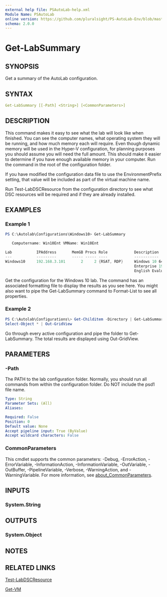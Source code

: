 ```yaml
---
external help file: PSAutoLab-help.xml
Module Name: PSAutoLab
online version: https://github.com/pluralsight/PS-AutoLab-Env/blob/master/docs/Get-LabSummary.md
schema: 2.0.0
---
```


# Get-LabSummary

## SYNOPSIS

Get a summary of the AutoLab configuration.

## SYNTAX

```yaml
Get-LabSummary [[-Path] <String>] [<CommonParameters>]
```

## DESCRIPTION

This command makes it easy to see what the lab will look like when finished. You can see the computer names, what operating system they will be running, and how much memory each will require. Even though dynamic memory will be used in the Hyper-V configuration, for planning purposes you should assume you will need the full amount. This should make it easier to determine if you have enough available memory in your computer. Run the command in the root of the configuration folder.

If you have modified the configuration data file to use the EnvironmentPrefix setting, that value will be included as part of the virtual machine name.

Run Test-LabDSCResource from the configuration directory to see what DSC resources will be required and if they are already installed.

## EXAMPLES

### Example 1

```powershell
PS C:\Autolab\Configurations\Windows10> Get-LabSummary

   Computername: Win10Ent VMName: Win10Ent

Lab           IPAddress       MemGB Procs Role            Description
---           ---------       ----- ----- ----            -----------
Windows10     192.168.3.101       2     2 {RSAT, RDP}     Windows 10 64bit
                                                          Enterprise 1903
                                                          English Evaluation
```

Get the configuration for the Windows 10 lab. The command has an associated formatting file to display the results as you see here. You might also want to pipe the Get-LabSummary command to Format-List to see all properties.

### Example 2

```powershell
PS C:\Autolab\Configurations\> Get-Childitem -Directory | Get-LabSummary |
Select-Object * | Out-GridView
```

Go through every active configuration and pipe the folder to Get-LabSummary.
The total results are displayed using Out-GridView.

## PARAMETERS

### -Path

The PATH to the lab configuration folder. Normally, you should run all commands from within the configuration folder. Do NOT include the psd1 file name.

```yaml
Type: String
Parameter Sets: (All)
Aliases:

Required: False
Position: 0
Default value: None
Accept pipeline input: True (ByValue)
Accept wildcard characters: False
```

### CommonParameters

This cmdlet supports the common parameters: -Debug, -ErrorAction, -ErrorVariable, -InformationAction, -InformationVariable, -OutVariable, -OutBuffer, -PipelineVariable, -Verbose, -WarningAction, and -WarningVariable. For more information, see [about_CommonParameters](http://go.microsoft.com/fwlink/?LinkID=113216).

## INPUTS

### System.String

## OUTPUTS

### System.Object

## NOTES

## RELATED LINKS

[Test-LabDSCResource](Test-LabDSCResource.md)

[Get-VM]()
